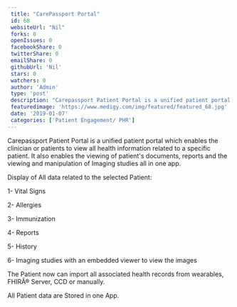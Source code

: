 ```yaml
--- 
 title: "CarePassport Portal" 
 id: 68  
 websiteUrl: "Nil" 
 forks: 0 
 openIssues: 0  
 facebookShare: 0  
 twitterShare: 0  
 emailShare: 0  
 githubUrl: 'Nil'
 stars: 0 
 watchers: 0 
 author: 'Admin' 
 type: 'post' 
 description: "Carepassport Patient Portal is a unified patient portal which enables the clinician or patients to view all health information related to a specific p"
 featuredimage: 'https://www.medigy.com/img/featured/featured_68.jpg' 
 date: '2019-01-07'
 categories: ['Patient Engagement/ PHR']
---
```

Carepassport Patient Portal is a unified patient portal which enables the clinician or patients to view all health information related to a specific patient. It also enables the viewing of patient's documents, reports and the viewing and manipulation of Imaging studies all in one app.

Display of All data related to the selected Patient:

1- Vital Signs

2- Allergies

3- Immunization

4- Reports

5- History

6- Imaging studies with an embedded viewer to view the images

The Patient now can import all associated health records from wearables, FHIRÂ® Server, CCD or manually.

All Patient data are Stored in one App.

